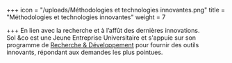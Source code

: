 +++
icon = "/uploads/Méthodologies et technologies innovantes.png"
title = "Méthodologies et technologies innovantes"
weight = 7

+++
En lien avec la recherche et à l’affût des dernières innovations.  
Sol &co est une Jeune Entreprise Universitaire et s'appuie sur son programme de [Recherche & Développement](https://sol-et-co.com/r-d/) pour fournir des outils innovants, répondant aux demandes les plus pointues.